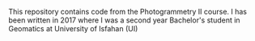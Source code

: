 This repository contains code from the Photogrammetry II course. I has been written in 2017 where I was a second year Bachelor's student in Geomatics at University of Isfahan (UI)
